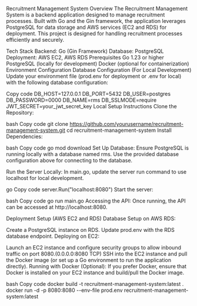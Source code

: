 Recruitment Management System
Overview
The Recruitment Management System is a backend application designed to manage recruitment processes. Built with Go and the Gin framework, the application leverages PostgreSQL for data storage and AWS services (EC2 and RDS) for deployment. This project is designed for handling recruitment processes efficiently and securely.

Tech Stack
Backend: Go (Gin Framework)
Database: PostgreSQL
Deployment: AWS EC2, AWS RDS
Prerequisites
Go 1.23 or higher
PostgreSQL (locally for development)
Docker (optional for containerization)
Environment Configuration
Database Configuration (For Local Development)
Update your environment file (prod.env for deployment or .env for local) with the following database configuration:

Copy code
DB_HOST=127.0.0.1
DB_PORT=5432
DB_USER=postgres
DB_PASSWORD=0000
DB_NAME=rms
DB_SSLMODE=require
JWT_SECRET=your_jwt_secret_key
Local Setup Instructions
Clone the Repository:

bash
Copy code
git clone https://github.com/yourusername/recruitment-management-system.git
cd recruitment-management-system
Install Dependencies:

bash
Copy code
go mod download
Set Up Database: Ensure PostgreSQL is running locally with a database named rms. Use the provided database configuration above for connecting to the database.

Run the Server Locally: In main.go, update the server run command to use localhost for local development.

go
Copy code
server.Run("localhost:8080")
Start the server:

bash
Copy code
go run main.go
Accessing the API: Once running, the API can be accessed at http://localhost:8080.

Deployment Setup (AWS EC2 and RDS)
Database Setup on AWS RDS:

Create a PostgreSQL instance on RDS.
Update prod.env with the RDS database endpoint.
Deploying on EC2:

Launch an EC2 instance and configure security groups to allow inbound traffic on port 8080.(0.0.0.0:8080 TCP)
SSH into the EC2 instance and pull the Docker image (or set up a Go environment to run the application directly).
Running with Docker (Optional): If you prefer Docker, ensure that Docker is installed on your EC2 instance and build/pull the Docker image.

bash
Copy code
docker build -t recruitment-management-system:latest .
docker run -d -p 8080:8080 --env-file prod.env recruitment-management-system:latest
